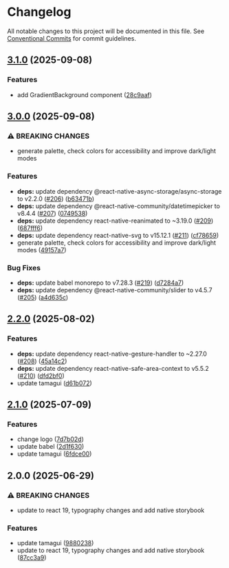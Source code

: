# Changelog

All notable changes to this project will be documented in this file.
See [Conventional Commits](https://conventionalcommits.org) for commit guidelines.

## [3.1.0](https://github.com/christophehurpeau/alouette/compare/storybook-native-app@3.0.0...storybook-native-app@3.1.0) (2025-09-08)

### Features

* add GradientBackground component ([28c9aaf](https://github.com/christophehurpeau/alouette/commit/28c9aaf04ecfb6f4329da68a37910dbb643c9dce))

## [3.0.0](https://github.com/christophehurpeau/alouette/compare/storybook-native-app@2.2.0...storybook-native-app@3.0.0) (2025-09-08)

### ⚠ BREAKING CHANGES

* generate palette, check colors for accessibility and improve dark/light modes

### Features

* **deps:** update dependency @react-native-async-storage/async-storage to v2.2.0 ([#206](https://github.com/christophehurpeau/alouette/issues/206)) ([b63471b](https://github.com/christophehurpeau/alouette/commit/b63471b7e68d6c599ea8191c4206bf70e9ae6ec3))
* **deps:** update dependency @react-native-community/datetimepicker to v8.4.4 ([#207](https://github.com/christophehurpeau/alouette/issues/207)) ([0749538](https://github.com/christophehurpeau/alouette/commit/07495388d2898d4975f49f1982daf58c7dedf136))
* **deps:** update dependency react-native-reanimated to ~3.19.0 ([#209](https://github.com/christophehurpeau/alouette/issues/209)) ([687fff6](https://github.com/christophehurpeau/alouette/commit/687fff62cb2ae595a7b3ba56b87f9a776d594380))
* **deps:** update dependency react-native-svg to v15.12.1 ([#211](https://github.com/christophehurpeau/alouette/issues/211)) ([cf78659](https://github.com/christophehurpeau/alouette/commit/cf78659d27c63f7aa88873ae51e34e24b9cd52fb))
* generate palette, check colors for accessibility and improve dark/light modes ([49157a7](https://github.com/christophehurpeau/alouette/commit/49157a70dae174aa93b78390bc90ee259218975b))

### Bug Fixes

* **deps:** update babel monorepo to v7.28.3 ([#219](https://github.com/christophehurpeau/alouette/issues/219)) ([d7284a7](https://github.com/christophehurpeau/alouette/commit/d7284a75adbb8c8b1c7f619807d75993ff0f93d9))
* **deps:** update dependency @react-native-community/slider to v4.5.7 ([#205](https://github.com/christophehurpeau/alouette/issues/205)) ([a4d635c](https://github.com/christophehurpeau/alouette/commit/a4d635c4f92d990f2fef7f05c7669ef5acd43079))

## [2.2.0](https://github.com/christophehurpeau/alouette/compare/storybook-native-app@2.1.0...storybook-native-app@2.2.0) (2025-08-02)

### Features

* **deps:** update dependency react-native-gesture-handler to ~2.27.0 ([#208](https://github.com/christophehurpeau/alouette/issues/208)) ([45a14c2](https://github.com/christophehurpeau/alouette/commit/45a14c21f21a4e457057370b9e42cfb5fe21fef8))
* **deps:** update dependency react-native-safe-area-context to v5.5.2 ([#210](https://github.com/christophehurpeau/alouette/issues/210)) ([dfd2bf0](https://github.com/christophehurpeau/alouette/commit/dfd2bf0ad807eb429a3f96ef831af67f35bcbdd5))
* update tamagui ([d61b072](https://github.com/christophehurpeau/alouette/commit/d61b072792fefc38656451fc7a487bd73362022d))

## [2.1.0](https://github.com/christophehurpeau/alouette/compare/storybook-native-app@2.0.0...storybook-native-app@2.1.0) (2025-07-09)

### Features

* change logo ([7d7b02d](https://github.com/christophehurpeau/alouette/commit/7d7b02df2b2b5fed85dd56b25633f2cc5d0c6794))
* update babel ([2d1f630](https://github.com/christophehurpeau/alouette/commit/2d1f6301b7c716d32df7969bb14a8a61facc6d9d))
* update tamagui ([6fdce00](https://github.com/christophehurpeau/alouette/commit/6fdce005e99f83f260212343357ac36052c8dcd1))

## 2.0.0 (2025-06-29)

### ⚠ BREAKING CHANGES

* update to react 19, typography changes and add native storybook

### Features

* update tamagui ([9880238](https://github.com/christophehurpeau/alouette/commit/98802387b506755124bef6dc7c1ea660b20d8737))
* update to react 19, typography changes and add native storybook ([87cc3a9](https://github.com/christophehurpeau/alouette/commit/87cc3a99e295d7a47e90c04d68dfb2aecc79430f))

